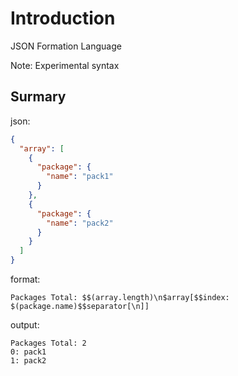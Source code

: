 # Introduction

JSON Formation Language

Note: Experimental syntax

## Surmary

json:

```json
{
  "array": [
    {
      "package": {
        "name": "pack1"
      }
    },
    {
      "package": {
        "name": "pack2"
      }
    }
  ]
}
```

format:

```
Packages Total: $$(array.length)\n$array[$$index: $(package.name)$$separator[\n]]
```

output:

```
Packages Total: 2
0: pack1
1: pack2
```